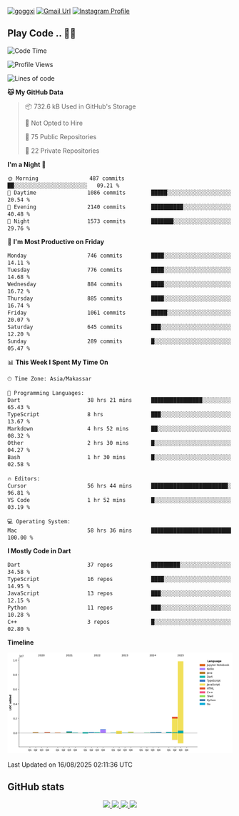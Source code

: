 [![goggxi](https://img.shields.io/badge/Portofolio-Goggxi-orange)](https://goggxi.github.io)
[![Gmail Url](https://img.shields.io/twitter/url?label=Goggxi@gmail.com&logo=gmail&style=social&url=http%3A%2F%2Fmailto%3Acontact.Goggxi@gmail.com)](mailto:Goggxi@gmail.com) [![Instagram Profile](https://img.shields.io/twitter/url?label=moh_rifkan&logo=instagram&style=social&url=https://www.instagram.com/moh_rifkan/)](https://www.instagram.com/moh_rifkan/)

## Play Code .. 💬🚀

<!-- [![Moh Rifkan GitHub stats](https://github-readme-stats.vercel.app/api?username=goggxi&count_private=true&show_icons=true&theme=dracula&custom_title=Goggxi%20Statistic%20🚀)](https://github.com/goggxi/goggxi)

[![Top Langs](https://github-readme-stats.vercel.app/api/top-langs/?username=goggxi&langs_count=8&layout=compact&show_icons=true&theme=dracula)](https://github.com/goggxi/goggxi) -->

<!--START_SECTION:waka-->
![Code Time](http://img.shields.io/badge/Code%20Time-4%2C466%20hrs%2035%20mins-blue)

![Profile Views](http://img.shields.io/badge/Profile%20Views-19-blue)

![Lines of code](https://img.shields.io/badge/From%20Hello%20World%20I%27ve%20Written-14.2%20million%20lines%20of%20code-blue)

**🐱 My GitHub Data** 

> 📦 732.6 kB Used in GitHub's Storage 
 > 
> 🚫 Not Opted to Hire
 > 
> 📜 75 Public Repositories 
 > 
> 🔑 22 Private Repositories 
 > 
**I'm a Night 🦉** 

```text
🌞 Morning                487 commits         ██░░░░░░░░░░░░░░░░░░░░░░░   09.21 % 
🌆 Daytime                1086 commits        █████░░░░░░░░░░░░░░░░░░░░   20.54 % 
🌃 Evening                2140 commits        ██████████░░░░░░░░░░░░░░░   40.48 % 
🌙 Night                  1573 commits        ███████░░░░░░░░░░░░░░░░░░   29.76 % 
```
📅 **I'm Most Productive on Friday** 

```text
Monday                   746 commits         ████░░░░░░░░░░░░░░░░░░░░░   14.11 % 
Tuesday                  776 commits         ████░░░░░░░░░░░░░░░░░░░░░   14.68 % 
Wednesday                884 commits         ████░░░░░░░░░░░░░░░░░░░░░   16.72 % 
Thursday                 885 commits         ████░░░░░░░░░░░░░░░░░░░░░   16.74 % 
Friday                   1061 commits        █████░░░░░░░░░░░░░░░░░░░░   20.07 % 
Saturday                 645 commits         ███░░░░░░░░░░░░░░░░░░░░░░   12.20 % 
Sunday                   289 commits         █░░░░░░░░░░░░░░░░░░░░░░░░   05.47 % 
```


📊 **This Week I Spent My Time On** 

```text
🕑︎ Time Zone: Asia/Makassar

💬 Programming Languages: 
Dart                     38 hrs 21 mins      ████████████████░░░░░░░░░   65.43 % 
TypeScript               8 hrs               ███░░░░░░░░░░░░░░░░░░░░░░   13.67 % 
Markdown                 4 hrs 52 mins       ██░░░░░░░░░░░░░░░░░░░░░░░   08.32 % 
Other                    2 hrs 30 mins       █░░░░░░░░░░░░░░░░░░░░░░░░   04.27 % 
Bash                     1 hr 30 mins        █░░░░░░░░░░░░░░░░░░░░░░░░   02.58 % 

🔥 Editors: 
Cursor                   56 hrs 44 mins      ████████████████████████░   96.81 % 
VS Code                  1 hr 52 mins        █░░░░░░░░░░░░░░░░░░░░░░░░   03.19 % 

💻 Operating System: 
Mac                      58 hrs 36 mins      █████████████████████████   100.00 % 
```

**I Mostly Code in Dart** 

```text
Dart                     37 repos            █████████░░░░░░░░░░░░░░░░   34.58 % 
TypeScript               16 repos            ████░░░░░░░░░░░░░░░░░░░░░   14.95 % 
JavaScript               13 repos            ███░░░░░░░░░░░░░░░░░░░░░░   12.15 % 
Python                   11 repos            ███░░░░░░░░░░░░░░░░░░░░░░   10.28 % 
C++                      3 repos             █░░░░░░░░░░░░░░░░░░░░░░░░   02.80 % 
```



**Timeline**

![Lines of Code chart](https://raw.githubusercontent.com/Goggxi/Goggxi/main/assets/bar_graph.png)


 Last Updated on 16/08/2025 02:11:36 UTC
<!--END_SECTION:waka-->

## GitHub stats

<p align="center">
  <a href="https://github.com/goggxi">
    <img src="http://github-profile-summary-cards.vercel.app/api/cards/profile-details?username=goggxi&theme=transparent" />
  </a>
  <a href="https://github.com/goggxi">
    <img src="https://github-readme-streak-stats.herokuapp.com/?user=goggxi&hide_border=true&card_width=338&theme=transparent" />
  </a>
  <a href="https://github.com/goggxi">
    <img src="http://github-profile-summary-cards.vercel.app/api/cards/stats?username=goggxi&theme=transparent" />
  </a>
  <a href="https://github.com/goggxi">
    <img src="https://github-readme-stats.vercel.app/api/top-langs/?username=goggxi&langs_count=10&exclude_repo=&hide=c,makefile,html,css,sass,nix,nunjucks,tsql,dockerfile,shell&card_width=699&hide_border=true&theme=transparent" />
  </a>
  <!-- <br/>
  <a href="https://github.com/goggxi">
    <img src="https://komarev.com/ghpvc/?username=goggxi&color=blue&style=flat" />
  </a> -->
</p>
